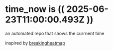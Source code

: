 # time_now is (( 2025-06-23T11:00:00.493Z ))

an automated repo that shows the currnent time

inspired by [breakingheatmap](https://github.com/breakingheatmap/breakingheatmap)